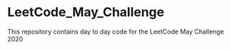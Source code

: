 # LeetCode_May_Challenge

This repository contains day to day code for the LeetCode May Challenge 2020
